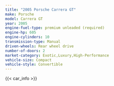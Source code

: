 ```yaml
---
title: "2005 Porsche Carrera GT"
make: Porsche
model: Carrera GT
year: 2005
engine-fuel-type: premium unleaded (required)
engine-hp: 605
engine-cylinders: 10
transmission-type: Manual
driven-wheels: Rear wheel drive
number-of-doors: 2
market-category: Exotic,Luxury,High-Performance
vehicle-size: Compact
vehicle-style: Convertible
---
```


{{< car_info >}}
